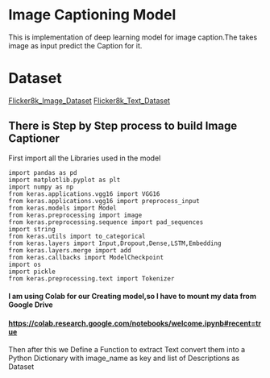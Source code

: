 # Image Captioning Model
This is implementation of deep learning model for image caption.The takes image as input predict the Caption for it.
# Dataset
[Flicker8k_Image_Dataset](https://github.com/jbrownlee/Datasets/releases/download/Flickr8k/Flickr8k_Dataset.zip)
[Flicker8k_Text_Dataset](https://github.com/jbrownlee/Datasets/releases/download/Flickr8k/Flickr8k_text.zip)
## There is Step by Step process to build Image Captioner
First import all the Libraries used in the model
```
import pandas as pd
import matplotlib.pyplot as plt
import numpy as np
from keras.applications.vgg16 import VGG16
from keras.applications.vgg16 import preprocess_input
from keras.models import Model
from keras.preprocessing import image
from keras.preprocessing.sequence import pad_sequences
import string
from keras.utils import to_categorical
from keras.layers import Input,Dropout,Dense,LSTM,Embedding
from keras.layers.merge import add
from keras.callbacks import ModelCheckpoint
import os
import pickle
from keras.preprocessing.text import Tokenizer
```
#### I am using Colab for our Creating model,so I have to mount my data from Google Drive
#### https://colab.research.google.com/notebooks/welcome.ipynb#recent=true

Then after this we Define a Function to extract Text convert them into a Python Dictionary with image_name as key and list of Descriptions as Dataset

